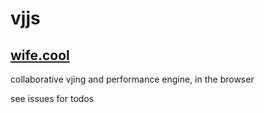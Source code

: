 # vjjs

## [wife.cool](http://www.wife.cool)

collaborative vjing and performance engine, in the browser

see issues for todos


